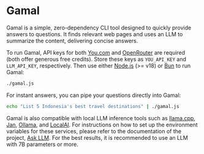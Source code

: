 # Gamal

Gamal is a simple, zero-dependency CLI tool designed to quickly provide answers to questions. It finds relevant web pages and uses an LLM to summarize the content, delivering concise answers.

To run Gamal, API keys for both [You.com](https://you.com) and [OpenRouter](https://openrouter.ai) are required (both offer generous free credits). Store these keys as `YOU_API_KEY` and `LLM_API_KEY`, respectively. Then use either [Node.js](https://nodejs.org) (>= v18) or [Bun](https://bun.sh) to run Gamal:

```bash
./gamal.js
```

For instant answers, you can pipe your questions directly into Gamal:
```bash
echo "List 5 Indonesia's best travel destinations" | ./gamal.js
```

Gamal is also compatible with local LLM inference tools such as [llama.cpp](https://github.com/ggerganov/llama.cpp), [Jan](https://jan.ai), [Ollama](https://ollama.com), and [LocalAI](https://localai.io). For instructions on how to set up the environment variables for these services, please refer to the documentation of the project, [Ask LLM](https://github.com/ariya/ask-llm?tab=readme-ov-file#using-local-llm-servers). For the best results, it is recommended to use an LLM with 7B parameters or more.
